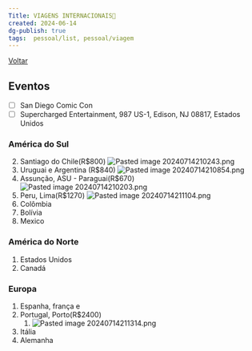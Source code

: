 ```yaml
---
Title: VIAGENS INTERNACIONAIS🛫
created: 2024-06-14
dg-publish: true
tags:  pessoal/list, pessoal/viagem
---
```

[Voltar](1.LIFE/index)
## Eventos
- [ ] San Diego Comic Con
- [ ] Supercharged Entertainment, 987 US-1, Edison, NJ 08817, Estados Unidos
### América do Sul
2. Santiago do Chile(R$800)
    ![Pasted image 20240714210243.png](/img/user/0.Resources/0_Images/Pasted%20image%2020240714210243.png)
1. Uruguai e Argentina (R$840)
    ![Pasted image 20240714210854.png](/img/user/0.Resources/0_Images/Pasted%20image%2020240714210854.png)
3. Assunção, ASU - Paraguai(R$670)
    ![Pasted image 20240714210203.png](/img/user/0.Resources/0_Images/Pasted%20image%2020240714210203.png)
4. Peru, Lima(R$1270)
    ![Pasted image 20240714211104.png](/img/user/0.Resources/0_Images/Pasted%20image%2020240714211104.png)
5. Colômbia
6. Bolívia
7. Mexico
### América do Norte
1. Estados Unidos
2. Canadá
### Europa
1. Espanha, frança e 
2. Portugal, Porto(R$2400)
    1. ![Pasted image 20240714211314.png](/img/user/0.Resources/0_Images/Pasted%20image%2020240714211314.png)
3. Itália
4. Alemanha